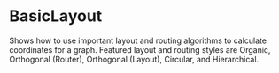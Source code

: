 # BasicLayout

Shows how to use important layout and routing algorithms to calculate coordinates
      for a graph. Featured layout and routing styles are Organic, Orthogonal (Router),
      Orthogonal (Layout), Circular, and Hierarchical.
